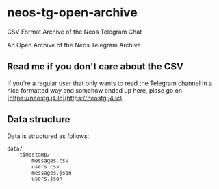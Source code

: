 # neos-tg-open-archive
CSV Format Archive of the Neos Telegram Chat

An Open Archive of the Neos Telegram Archive.

## Read me if you don't care about the CSV

If you're a regular user that only wants to read the Telegram channel in a nice formatted way
and somehow ended up here, plase go on [https://neostg.j4.lc](https://neostg.j4.lc).

## Data structure

Data is structured as follows:

	data/
		timestamp/
			messages.csv
			users.csv
			messages.json
			users.json
